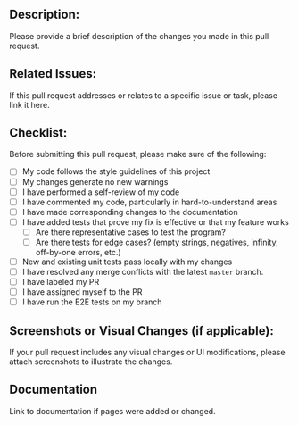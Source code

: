 ## Description:

Please provide a brief description of the changes you made in this pull request.

## Related Issues:

If this pull request addresses or relates to a specific issue or task, please link it here.

## Checklist:

Before submitting this pull request, please make sure of the following:

-   [ ] My code follows the style guidelines of this project
-   [ ] My changes generate no new warnings
-   [ ] I have performed a self-review of my code
-   [ ] I have commented my code, particularly in hard-to-understand areas
-   [ ] I have made corresponding changes to the documentation
-   [ ] I have added tests that prove my fix is effective or that my feature works
    -   [ ] Are there representative cases to test the program?
    -   [ ] Are there tests for edge cases? (empty strings, negatives, infinity, off-by-one errors, etc.)
-   [ ] New and existing unit tests pass locally with my changes
-   [ ] I have resolved any merge conflicts with the latest `master` branch.
-   [ ] I have labeled my PR
-   [ ] I have assigned myself to the PR
-   [ ] I have run the E2E tests on my branch

## Screenshots or Visual Changes (if applicable):

If your pull request includes any visual changes or UI modifications, please attach screenshots to illustrate the changes.

## Documentation

Link to documentation if pages were added or changed.
